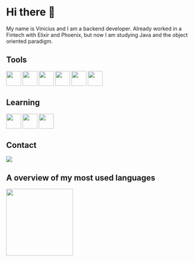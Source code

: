 # Hi there 👋
My name is Vinicius and I am a backend developer. Already worked in a Fintech with Elixir and Phoenix, but now I am studying Java and the object oriented paradigm.

## Tools
<img loading="lazy" src="https://cdn.jsdelivr.net/gh/devicons/devicon/icons/git/git-original.svg" width="40" height="40"/>
<img loading="lazy" src="https://cdn.jsdelivr.net/gh/devicons/devicon@latest/icons/elixir/elixir-original.svg" width="40" height="40"/>
<img loading="lazy" src="https://cdn.jsdelivr.net/gh/devicons/devicon@latest/icons/phoenix/phoenix-original.svg" width="40" height="40"/>
<img loading="lazy" src="https://cdn.jsdelivr.net/gh/devicons/devicon@latest/icons/docker/docker-original.svg" height="40"/>
<img loading="lazy" src="https://cdn.jsdelivr.net/gh/devicons/devicon@latest/icons/postgresql/postgresql-original.svg" width="40" height="40"/>
<img loading="lazy" src="https://cdn.jsdelivr.net/gh/devicons/devicon@latest/icons/graphql/graphql-plain.svg" width="40" height="40"/>

## Learning 
<img loading="lazy" src="https://cdn.jsdelivr.net/gh/devicons/devicon@latest/icons/java/java-original.svg" width="40" height="40"/>
<img loading="lazy" src="https://cdn.jsdelivr.net/gh/devicons/devicon@latest/icons/spring/spring-original.svg" width="40" height="40"/>
<img loading="lazy" src="https://cdn.jsdelivr.net/gh/devicons/devicon@latest/icons/mysql/mysql-original.svg" width="40" height="40"/>

## Contact
<div>
<a href="https://www.linkedin.com/in/vinicius-costa-99b4191b7" target="_blank"><img loading="lazy" src="https://img.shields.io/badge/-LinkedIn-%230077B5?style=for-the-badge&logo=linkedin&logoColor=white" target="_blank"></a>   
</div>

## A overview of my most used languages
<div>
<a href="https://github.com/seu-usuário-aqui">
<img loading="lazy" height="180em" src="https://github-readme-stats.vercel.app/api/top-langs/?username=Vinocis&layout=compact&langs_count=7&theme=dracula"/>
</div>
